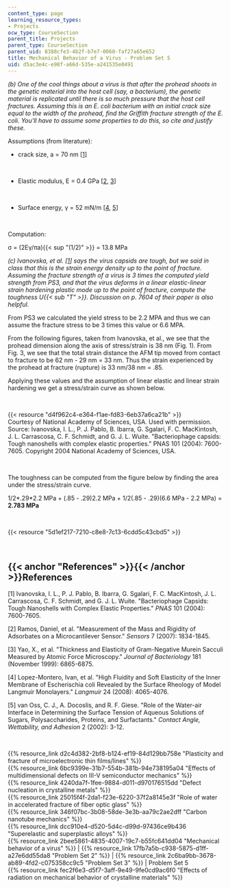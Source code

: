 ```yaml
---
content_type: page
learning_resource_types:
- Projects
ocw_type: CourseSection
parent_title: Projects
parent_type: CourseSection
parent_uid: 8388cfe3-4b2f-b7e7-0060-faf27a65e652
title: Mechanical Behavior of a Virus - Problem Set 5
uid: d5ac3e4c-e98f-a66d-535e-a241535e0491
---
```


_(b) One of the cool things about a virus is that after the prohead shoots in the genetic material into the host cell (say, a bacterium), the genetic material is replicated until there is so much pressure that the host cell fractures. Assuming this is an E. coli bacterium with an initial crack size equal to the width of the prohead, find the Griffith fracture strength of the E. coli. You'll have to assume some properties to do this, so cite and justify these._

Assumptions (from literature):

*   crack size, a = 70 nm \[[1](#References)\]  
      
     
*   Elastic modulus, E = 0.4 GPa \[[2](#References), [3](#References)\]  
      
     
*   Surface energy, γ = 52 mN/m \[[4](#References), [5](#References)\]  
      
     

Computation:

σ = (2Eγ/πa){{< sup "(1/2)" >}} = 13.8 MPa

_(c) Ivanovska, et al. \[[1](#References)\] says the virus capsids are tough, but we said in class that this is the strain energy density up to the point of fracture. Assuming the fracture strength of a virus is 3 times the computed yield strength from PS3, and that the virus deforms in a linear elastic-linear strain hardening plastic mode up to the point of fracture, compute the toughness U{{< sub "T" >}}. Discussion on p. 7604 of their paper is also helpful._

From PS3 we calculated the yield stress to be 2.2 MPA and thus we can assume the fracture stress to be 3 times this value or 6.6 MPA.

From the following figures, taken from Ivanovska, et al., we see that the prohead dimension along the axis of stress/strain is 38 nm (Fig. 1). From Fig. 3, we see that the total strain distance the AFM tip moved from contact to fracture to be 62 nm - 29 nm = 33 nm. Thus the strain experienced by the prohead at fracture (rupture) is 33 nm/38 nm = .85.

Applying these values and the assumption of linear elastic and linear strain hardening we get a stress/strain curve as shown below.

  
 

{{< resource "d4f962c4-e364-f1ae-fd83-6eb37a6ca21b" >}}  
Courtesy of National Academy of Sciences, USA. Used with permission.  
Source: Ivanovska, I. L., P. J. Pablo, B. Ibarra, G. Sgalari, F. C. MacKintosh, J. L. Carrascosa, C. F. Schmidt, and G. J. L. Wuite. "Bacteriophage capsids: Tough nanoshells with complex elastic properties." PNAS 101 (2004): 7600-7605. Copyright 2004 National Academy of Sciences, USA.

  
 

The toughness can be computed from the figure below by finding the area under the stress/strain curve.

1/2\*.29\*2.2 MPa + (.85 - .29)2.2 MPa + 1/2(.85 - .29)(6.6 MPa - 2.2 MPa) = **2.783 MPa**

  
 

{{< resource "5d1ef217-7210-c8e8-7c13-6cdd5c43cbd5" >}}

  
 

{{< anchor "References" >}}{{< /anchor >}}References
----------------------------------------------------

\[1\] Ivanovska, I. L., P. J. Pablo, B. Ibarra, G. Sgalari, F. C. MacKintosh, J. L. Carrascosa, C. F. Schmidt, and G. J. L. Wuite. "Bacteriophage Capsids: Tough Nanoshells with Complex Elastic Properties." _PNAS_ 101 (2004): 7600-7605.

\[2\] Ramos, Daniel, et al. "Measurement of the Mass and Rigidity of Adsorbates on a Microcantilever Sensor." _Sensors_ 7 (2007): 1834-1845.

\[3\] Yao, X., et al. "Thickness and Elasticity of Gram-Negative Murein Sacculi Measured by Atomic Force Microscopy." _Journal of Bacteriology_ 181 (November 1999): 6865-6875.

\[4\] Lopez-Montero, Ivan, et al. "High Fluidity and Soft Elasticity of the Inner Membrane of Escherischia coli Revealed by the Surface Rheology of Model Langmuir Monolayers." _Langmuir_ 24 (2008): 4065-4076.

\[5\] van Oss, C. J., A. Docoslis, and R. F. Giese. "Role of the Water-air Interface in Determining the Surface Tension of Aqueous Solutions of Sugars, Polysaccharides, Proteins, and Surfactants." _Contact Angle, Wettability, and Adhesion_ 2 (2002): 3-12.

  
  
 

{{% resource_link d2c4d382-2bf8-b124-ef19-84d129bb758e "Plasticity and fracture of microelectronic thin films/lines" %}}  
{{% resource_link 6bc9399e-31b7-554b-381b-94e738195a04 "Effects of multidimensional defects on III-V semiconductor mechanics" %}}  
{{% resource_link 4240da7f-1fee-9884-d011-d970176515dd "Defect nucleation in crystalline metals" %}}  
{{% resource_link 25015f4f-2da1-f23e-6220-37f2a8145e3f "Role of water in accelerated fracture of fiber optic glass" %}}  
{{% resource_link 346f07bc-3b08-58de-3e3b-aa79c2ae2dff "Carbon nanotube mechanics" %}}  
{{% resource_link dcc910e4-d520-5d4c-d99d-97436ce9b436 "Superelastic and superplastic alloys" %}}  
{{% resource_link 2bee5861-4835-4007-19c7-b55fc641dd04 "Mechanical behavior of a virus" %}} | {{% resource_link 17fb7a5b-c938-5875-d1ff-a27e6dd55da8 "Problem Set 2" %}} | {{% resource_link 2c6ba9bb-3678-ab89-4fd2-c075358cc9c5 "Problem Set 3" %}} | Problem Set 5  
{{% resource_link fec2f6e3-d5f7-3aff-9e49-9fe0cd9ac6f0 "Effects of radiation on mechanical behavior of crystalline materials" %}}